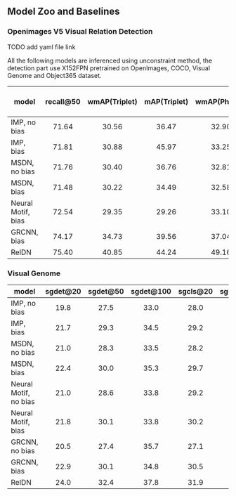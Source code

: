 ## Model Zoo and Baselines


### Openimages V5 Visual Relation Detection

TODO add yaml file link


All the following models are inferenced using unconstraint method, the detection part use X152FPN pretrained on OpenImages, COCO, Visual Genome and Object365 dataset.

model | recall@50 | wmAP(Triplet) | mAP(Triplet) | wmAP(Phrase) | mAP(Phrase) | Triplet proposal recall | Phrase proposal recall | model | config
-----------|:----:|:----:|:----:|:----:|:----:|:----:|:----:|:----:|:----:
IMP, no bias | 71.64 | 30.56 | 36.47 | 32.90 | 40.61 | 72.57 | 75.87 | [link](https://penzhanwu2.blob.core.windows.net/phillytools/data/maskrcnn/pretrained_model/sgg_model_zoo/oi_R152_imp_nobias.pth) | [link](sgg_configs/oi_vrd/R152FPN_imp_nobias_oi.yaml)
IMP, bias | 71.81 | 30.88 | 45.97 | 33.25 | 50.42 | 72.81 | 76.04 | [link](https://penzhanwu2.blob.core.windows.net/phillytools/data/maskrcnn/pretrained_model/sgg_model_zoo/oi_R152_imp_bias.pth) | [link](sgg_configs/oi_vrd/R152FPN_imp_bias_oi.yaml)
MSDN, no bias | 71.76 | 30.40 | 36.76 | 32.81 | 40.89 | 72.54 | 75.85 | [link](https://penzhanwu2.blob.core.windows.net/phillytools/data/maskrcnn/pretrained_model/sgg_model_zoo/oi_R152_msdn_nobias.pth) | [link](sgg_configs/oi_vrd/R152FPN_msdn_nobias_oi.yaml)
MSDN, bias | 71.48 | 30.22 | 34.49 | 32.58 | 38.71 | 72.45 | 75.62 | [link](https://penzhanwu2.blob.core.windows.net/phillytools/data/maskrcnn/pretrained_model/sgg_model_zoo/oi_R152_msdn_bias.pth) | [link](sgg_configs/oi_vrd/R152FPN_msdn_bias_oi.yaml)
Neural Motif, bias | 72.54 | 29.35 | 29.26 | 33.10 | 35.02 | 73.64 | 78.70 | [link](https://penzhanwu2.blob.core.windows.net/phillytools/data/maskrcnn/pretrained_model/sgg_model_zoo/oi_R152_nm.pth) | [link](sgg_configs/oi_vrd/R152FPN_motif_oi.yaml)
GRCNN, bias | 74.17 | 34.73 | 39.56 | 37.04 | 43.63 | 74.11 | 77.32 | [link](https://penzhanwu2.blob.core.windows.net/phillytools/data/maskrcnn/pretrained_model/sgg_model_zoo/oi_R152_grcnn.pth) | [link](sgg_configs/oi_vrd/R152FPN_grcnn_oi.yaml)
RelDN | 75.40 | 40.85 | 44.24 | 49.16 | 50.60 | 78.74 | 90.39 | [link](https://penzhanwu2.blob.core.windows.net/phillytools/data/maskrcnn/pretrained_model/sgg_model_zoo/oi_R152_reldn.pth) | [link](sgg_configs/oi_vrd/R152FPN_reldn_oi.yaml)


### Visual Genome

model | sgdet@20 | sgdet@50 | sgdet@100 | sgcls@20 | sgcls@50 | sgcls@100 | predcls@20 | predcls@50 | predcls@100 | model | config 
-----------|:----:|:----:|:----:|:----:|:----:|:----:|:----:|:----:|:----:|:----:|:----:
IMP, no bias | 19.8 | 27.5 | 33.0 | 28.0 | 33.4 | 35.1 | 44.9 | 54.8 | 57.8 | [link](https://penzhanwu2.blob.core.windows.net/sgg/sgg_benchmark/sgg_model_zoo/visualgenome/imp_usefpFalse_lr0.005_bsz4_featstep2/model_final.pth) | [link](sgg_configs/vg_vrd/rel_danfeiX_FPN50_imp.yaml)
IMP, bias | 21.7 | 29.3 | 34.5 | 29.2 | 33.9 | 35.3 | 48.8 | 57.6 | 59.9 | [link](https://penzhanwu2.blob.core.windows.net/sgg/sgg_benchmark/sgg_model_zoo/visualgenome/imp_usefpTrue_lr0.005_bsz4_featstep2/model_0120000.pth) | [link](sgg_configs/vg_vrd/rel_danfeiX_FPN50_imp.yaml)
MSDN, no bias | 21.0 | 28.3 | 33.5 | 28.2 | 33.4 | 35.0 | 46.0 | 55.0 | 57.7 | [link](https://penzhanwu2.blob.core.windows.net/sgg/sgg_benchmark/sgg_model_zoo/visualgenome/msdn_usefpFalse_lr0.005_bsz4_feaststep2/model_0100000.pth) | [link](sgg_configs/vg_vrd/rel_danfeiX_FPN50_msdn.yaml)
MSDN, bias | 22.4 | 30.0 | 35.3 | 29.7 | 34.4 | 35.9 | 51.2 | 59.6 | 61.6 | [link](https://penzhanwu2.blob.core.windows.net/sgg/sgg_benchmark/sgg_model_zoo/visualgenome/msdn_usefpTrue_lr0.005_bsz4_featstep2/model_0060000.pth) | [link](sgg_configs/vg_vrd/rel_danfeiX_FPN50_msdn.yaml)
Neural Motif, no bias | 21.0 | 28.6 | 33.8 | 29.2 | 34.1 | 35.5 | 51.0 | 60.2 | 62.3 | [link](https://penzhanwu2.blob.core.windows.net/sgg/sgg_benchmark/sgg_model_zoo/visualgenome/nm_usefpFalse_lr0.015_bsz8_objctx0_edgectx2_shareboxFalse/model_0035000.pth) | [link](sgg_configs/vg_vrd/rel_danfeiX_FPN50_nm.yaml)
Neural Motif, bias | 21.8 | 30.1 | 33.8 | 30.2 | 35.1 | 36.5 | 52.1 | 61.2 | 63.2 | [link](https://penzhanwu2.blob.core.windows.net/sgg/sgg_benchmark/sgg_model_zoo/visualgenome/nm_usefpTrue_lr0.015_bsz8_objctx0_edgectx2_shareboxFalse/model_final.pth) | [link](sgg_configs/vg_vrd/rel_danfeiX_FPN50_nm.yaml)
GRCNN, no bias | 20.5 | 27.4 | 35.7 | 27.1 | 31.5 | 32.9 | 42.5 | 50.7 | 53.3 | [link](https://penzhanwu2.blob.core.windows.net/sgg/sgg_benchmark/sgg_model_zoo/visualgenome/grcnn_usefpFalse_lr0.005_bsz4_featstep2_scorestep2/model_final.pth) | [link](sgg_configs/vg_vrd/rel_danfeiX_FPN50_grcnn.yaml) 
GRCNN, bias | 22.9 | 30.1 | 34.8 | 30.5 | 34.9 | 36.2 | 52.1 | 59.9 | 61.8 | [link](https://penzhanwu2.blob.core.windows.net/sgg/sgg_benchmark/sgg_model_zoo/visualgenome/grcnn_usefpTrue_lr0.005_bsz4_featstep2_scorestep2/model_0060000.pth) | [link](sgg_configs/vg_vrd/rel_danfeiX_FPN50_grcnn.yaml) 
RelDN | 24.0 | 32.4 | 37.8 | 31.9 | 35.7 | 36.6 | 54.0 | 60.9 | 62.5 | [link](https://penzhanwu2.blob.core.windows.net/sgg/sgg_benchmark/sgg_model_zoo/visualgenome/reldn_usefpTrue_lr0.005_bsz4/model_final.pth) | [link](sgg_configs/vg_vrd/rel_danfeiX_FPN50_reldn.yaml)